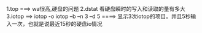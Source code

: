 1.top   ===> wa很高,硬盘的问题
2.dstat  看硬盘瞬时的写入和读取的量有多大
3.iotop  ==> iotop -o 
  iotop –b –n 3 –d 5 ====> 显示3次iotop的项目。并且5秒输入一次，也就是说最近15秒的硬盘io情况
